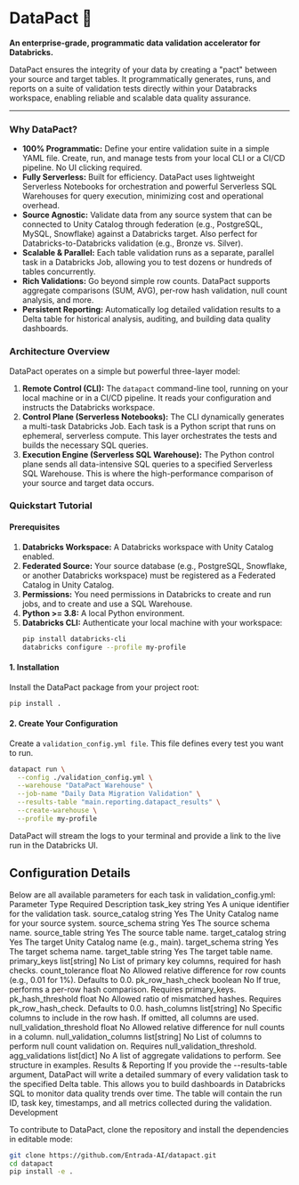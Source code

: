 # DataPact 🚀

**An enterprise-grade, programmatic data validation accelerator for Databricks.**

DataPact ensures the integrity of your data by creating a "pact" between your source and target tables. It programmatically generates, runs, and reports on a suite of validation tests directly within your Databracks workspace, enabling reliable and scalable data quality assurance.

---

### Why DataPact?

*   **100% Programmatic:** Define your entire validation suite in a simple YAML file. Create, run, and manage tests from your local CLI or a CI/CD pipeline. No UI clicking required.
*   **Fully Serverless:** Built for efficiency. DataPact uses lightweight Serverless Notebooks for orchestration and powerful Serverless SQL Warehouses for query execution, minimizing cost and operational overhead.
*   **Source Agnostic:** Validate data from any source system that can be connected to Unity Catalog through federation (e.g., PostgreSQL, MySQL, Snowflake) against a Databricks target. Also perfect for Databricks-to-Databricks validation (e.g., Bronze vs. Silver).
*   **Scalable & Parallel:** Each table validation runs as a separate, parallel task in a Databricks Job, allowing you to test dozens or hundreds of tables concurrently.
*   **Rich Validations:** Go beyond simple row counts. DataPact supports aggregate comparisons (SUM, AVG), per-row hash validation, null count analysis, and more.
*   **Persistent Reporting:** Automatically log detailed validation results to a Delta table for historical analysis, auditing, and building data quality dashboards.

### Architecture Overview

DataPact operates on a simple but powerful three-layer model:

1.  **Remote Control (CLI):** The `datapact` command-line tool, running on your local machine or in a CI/CD pipeline. It reads your configuration and instructs the Databricks workspace.
2.  **Control Plane (Serverless Notebooks):** The CLI dynamically generates a multi-task Databricks Job. Each task is a Python script that runs on ephemeral, serverless compute. This layer orchestrates the tests and builds the necessary SQL queries.
3.  **Execution Engine (Serverless SQL Warehouse):** The Python control plane sends all data-intensive SQL queries to a specified Serverless SQL Warehouse. This is where the high-performance comparison of your source and target data occurs.

### Quickstart Tutorial

#### Prerequisites

1.  **Databricks Workspace:** A Databricks workspace with Unity Catalog enabled.
2.  **Federated Source:** Your source database (e.g., PostgreSQL, Snowflake, or another Databricks workspace) must be registered as a Federated Catalog in Unity Catalog.
3.  **Permissions:** You need permissions in Databricks to create and run jobs, and to create and use a SQL Warehouse.
4.  **Python >= 3.8:** A local Python environment.
5.  **Databricks CLI:** Authenticate your local machine with your workspace:
    ```bash
    pip install databricks-cli
    databricks configure --profile my-profile
    ```

#### 1. Installation

Install the DataPact package from your project root:

```bash
pip install .
```

#### 2. Create Your Configuration

Create a `validation_config.yml file`. This file defines every test you want to run.

```bash
datapact run \
  --config ./validation_config.yml \
  --warehouse "DataPact Warehouse" \
  --job-name "Daily Data Migration Validation" \
  --results-table "main.reporting.datapact_results" \
  --create-warehouse \
  --profile my-profile
```

DataPact will stream the logs to your terminal and provide a link to the live run in the Databricks UI.

## Configuration Details
Below are all available parameters for each task in validation_config.yml:
Parameter	Type	Required	Description
task_key	string	Yes	A unique identifier for the validation task.
source_catalog	string	Yes	The Unity Catalog name for your source system.
source_schema	string	Yes	The source schema name.
source_table	string	Yes	The source table name.
target_catalog	string	Yes	The target Unity Catalog name (e.g., main).
target_schema	string	Yes	The target schema name.
target_table	string	Yes	The target table name.
primary_keys	list[string]	No	List of primary key columns, required for hash checks.
count_tolerance	float	No	Allowed relative difference for row counts (e.g., 0.01 for 1%). Defaults to 0.0.
pk_row_hash_check	boolean	No	If true, performs a per-row hash comparison. Requires primary_keys.
pk_hash_threshold	float	No	Allowed ratio of mismatched hashes. Requires pk_row_hash_check. Defaults to 0.0.
hash_columns	list[string]	No	Specific columns to include in the row hash. If omitted, all columns are used.
null_validation_threshold	float	No	Allowed relative difference for null counts in a column.
null_validation_columns	list[string]	No	List of columns to perform null count validation on. Requires null_validation_threshold.
agg_validations	list[dict]	No	A list of aggregate validations to perform. See structure in examples.
Results & Reporting
If you provide the --results-table argument, DataPact will write a detailed summary of every validation task to the specified Delta table. This allows you to build dashboards in Databricks SQL to monitor data quality trends over time.
The table will contain the run ID, task key, timestamps, and all metrics collected during the validation.
Development

To contribute to DataPact, clone the repository and install the dependencies in editable mode:

```bash
git clone https://github.com/Entrada-AI/datapact.git
cd datapact
pip install -e .
```
